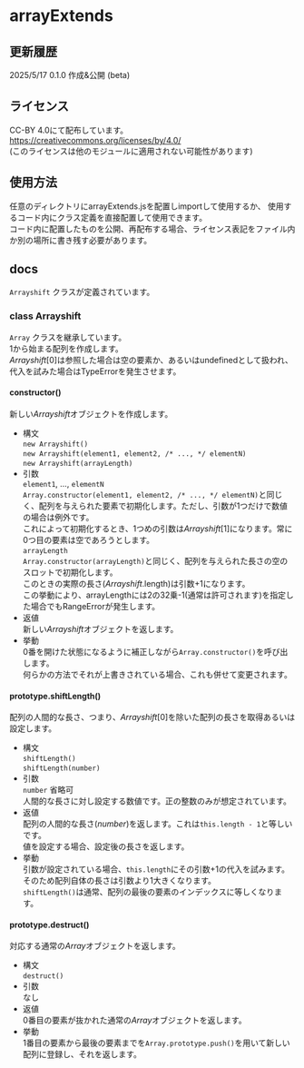 # arrayExtends
## 更新履歴
2025/5/17 0.1.0 作成&公開 (beta)
## ライセンス
CC-BY 4.0にて配布しています。  
https://creativecommons.org/licenses/by/4.0/  
(このライセンスは他のモジュールに適用されない可能性があります)
## 使用方法
任意のディレクトリにarrayExtends.jsを配置しimportして使用するか、
使用するコード内にクラス定義を直接配置して使用できます。  
コード内に配置したものを公開、再配布する場合、ライセンス表記をファイル内か別の場所に書き残す必要があります。  
## docs
``Arrayshift`` クラスが定義されています。  
### class Arrayshift
`Array` クラスを継承しています。  
1から始まる配列を作成します。  
*Arrayshift*[0]は参照した場合は空の要素か、あるいはundefinedとして扱われ、代入を試みた場合はTypeErrorを発生させます。
#### constructor()
新しい*Arrayshift*オブジェクトを作成します。
- 構文  
`new Arrayshift()`  
`new Arrayshift(element1, element2, /* ..., */ elementN)`  
`new Arrayshift(arrayLength)`  
- 引数  
`element1`, ..., `elementN`  
`Array.constructor(element1, element2, /* ..., */ elementN)`と同じく、配列を与えられた要素で初期化します。ただし、引数が1つだけで数値の場合は例外です。  
これによって初期化するとき、1つめの引数は*Arrayshift*[1]になります。常に0つ目の要素は空であろうとします。  
`arrayLength`  
`Array.constructor(arrayLength)`と同じく、配列を与えられた長さの空のスロットで初期化します。  
このときの実際の長さ(*Arrayshift*.length)は引数+1になります。  
この挙動により、arrayLengthには2の32乗-1(通常は許可されます)を指定した場合でもRangeErrorが発生します。
- 返値  
新しい*Arrayshift*オブジェクトを返します。
- 挙動  
0番を開けた状態になるように補正しながら`Array.constructor()`を呼び出します。  
何らかの方法でそれが上書きされている場合、これも併せて変更されます。
#### prototype.shiftLength()
配列の人間的な長さ、つまり、*Arrayshift*[0]を除いた配列の長さを取得あるいは設定します。
- 構文  
`shiftLength()`  
`shiftLength(number)`  
- 引数  
`number` 省略可  
人間的な長さに対し設定する数値です。正の整数のみが想定されています。
- 返値  
配列の人間的な長さ(*number*)を返します。これは`this.length - 1`と等しいです。  
値を設定する場合、設定後の長さを返します。
- 挙動  
引数が設定されている場合、`this.length`にその引数+1の代入を試みます。  
そのため配列自体の長さは引数より1大きくなります。  
`shiftLength()`は通常、配列の最後の要素のインデックスに等しくなります。
#### prototype.destruct()
対応する通常の*Array*オブジェクトを返します。
- 構文  
`destruct()`
- 引数  
なし
- 返値  
0番目の要素が抜かれた通常の*Array*オブジェクトを返します。
- 挙動  
1番目の要素から最後の要素までを`Array.prototype.push()`を用いて新しい配列に登録し、それを返します。